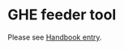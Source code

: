 # GHE feeder tool

Please see [Handbook entry](https://handbook.sourcegraph.com/engineering/distribution/tools/ghe_feeder).

